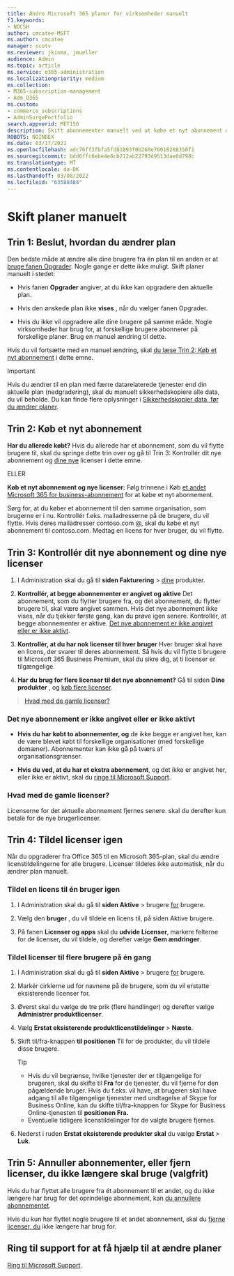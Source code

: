 ```yaml
---
title: Ændre Microsoft 365 planer for virksomheder manuelt
f1.keywords:
- NOCSH
author: cmcatee-MSFT
ms.author: cmcatee
manager: scotv
ms.reviewer: jkinma, jmueller
audience: Admin
ms.topic: article
ms.service: o365-administration
ms.localizationpriority: medium
ms.collection:
- M365-subscription-management
- Adm_O365
ms.custom:
- commerce_subscriptions
- AdminSurgePortfolio
search.appverid: MET150
description: Skift abonnementer manuelt ved at købe et nyt abonnement og sikre, at begge abonnementer er angivet og aktive.
ROBOTS: NOINDEX
ms.date: 03/17/2021
ms.openlocfilehash: adc76ff3fbfa5fd81893f0b260e76018288350f1
ms.sourcegitcommit: bdd6ffc6ebe4e6cb212ab22793d9513dae6d798c
ms.translationtype: MT
ms.contentlocale: da-DK
ms.lasthandoff: 03/08/2022
ms.locfileid: "63588484"
---
```

# <a name="change-plans-manually"></a>Skift planer manuelt

## <a name="step-1-decide-how-to-change-plans"></a>Trin 1: Beslut, hvordan du ændrer plan

Den bedste måde at ændre alle dine brugere fra én plan til en anden er at [bruge fanen Opgrader](upgrade-to-different-plan.md). Nogle gange er dette ikke muligt. Skift planer manuelt i stedet:

- Hvis fanen **Opgrader** angiver, at du ikke kan opgradere den aktuelle plan.

- Hvis den ønskede plan ikke **vises** , når du vælger fanen Opgrader.

- Hvis du ikke vil opgradere alle dine brugere på samme måde. Nogle virksomheder har brug for, at forskellige brugere abonnerer på forskellige planer. Brug en manuel ændring til dette.

Hvis du vil fortsætte med en manuel ændring, skal [du læse Trin 2: Køb et nyt abonnement](#step-2-buy-a-new-subscription) i dette emne.

> [!IMPORTANT]
> Hvis du ændrer til en plan med færre datarelaterede tjenester end din aktuelle plan (nedgradering), skal du manuelt sikkerhedskopiere alle data, du vil beholde. Du kan finde flere oplysninger i [Sikkerhedskopier data, før du ændrer planer](back-up-data-before-switching-plans.md).

## <a name="step-2-buy-a-new-subscription"></a>Trin 2: Køb et nyt abonnement

**Har du allerede købt?** Hvis du allerede har et abonnement, som du vil flytte brugere til, skal du springe dette trin over og gå til Trin 3: Kontrollér dit nye abonnement og [dine nye](#step-3-check-your-new-subscription-and-licenses) licenser i dette emne.

ELLER

**Køb et nyt abonnement og nye licenser:** Følg trinnene i Køb [et andet Microsoft 365 for business-abonnement](../try-or-buy-microsoft-365.md) for at købe et nyt abonnement.

Sørg for, at du køber et abonnement til den samme organisation, som brugerne er i nu. Kontrollér f.eks. mailadresserne på de brugere, du vil flytte. Hvis deres mailadresser contoso.com \@, skal du købe et nyt abonnement til contoso.com.
Medtag en licens for hver bruger, du vil flytte.

## <a name="step-3-check-your-new-subscription-and-licenses"></a>Trin 3: Kontrollér dit nye abonnement og dine nye licenser

1. I Administration skal du gå til **siden Fakturering** \> <a href="https://go.microsoft.com/fwlink/p/?linkid=842054" target="_blank">dine</a> produkter.

2. **Kontrollér, at begge abonnementer er angivet og aktive** Det abonnement, som du flytter brugere fra, og det abonnement, du flytter brugere til, skal være angivet sammen. Hvis det nye abonnement ikke vises, når du tjekker første gang, kan du prøve igen senere. Kontrollér, at begge abonnementer er aktive. [Det nye abonnement er ikke angivet eller er ikke aktivt](#the-new-subscription-isnt-listed-or-isnt-active).

3. **Kontrollér, at du har nok licenser til hver bruger** Hver bruger skal have en licens, der svarer til deres abonnement. Så hvis du vil flytte ti brugere til Microsoft 365 Business Premium, skal du sikre dig, at ti licenser er tilgængelige.

4. **Har du brug for flere licenser til det nye abonnement?**
   Gå til siden **Dine produkter** , og [køb flere licenser](../licenses/buy-licenses.md).

> [Hvad med de gamle licenser?](#what-about-the-old-licenses)

### <a name="the-new-subscription-isnt-listed-or-isnt-active"></a>Det nye abonnement er ikke angivet eller er ikke aktivt

- **Hvis du har købt to abonnementer, og** de ikke begge er angivet her, kan de være blevet købt til forskellige organisationer (med forskellige domæner). Abonnementer kan ikke gå på tværs af organisationsgrænser.

- **Hvis du ved, at du har et ekstra abonnement**, og det ikke er angivet her, eller ikke er aktivt, skal du [ringe til Microsoft Support](../../admin/get-help-support.md).

### <a name="what-about-the-old-licenses"></a>Hvad med de gamle licenser?

Licenserne for det aktuelle abonnement fjernes senere. skal du derefter kun betale for de nye brugerlicenser.

## <a name="step-4-reassign-licenses"></a>Trin 4: Tildel licenser igen

Når du opgraderer fra Office 365 til en Microsoft 365-plan, skal du ændre licenstildelingerne for alle brugere. Licenser tildeles ikke automatisk, når du ændrer plan manuelt.

### <a name="reassign-a-license-for-one-user"></a>Tildel en licens til én bruger igen

1. I Administration skal du gå til **siden Aktive** \> brugere <a href="https://go.microsoft.com/fwlink/p/?linkid=834822" target="_blank">for</a> brugere.

2. Vælg den **bruger** , du vil tildele en licens til, på siden Aktive brugere.

3. På fanen **Licenser og apps** skal du **udvide Licenser**, markere felterne for de licenser, du vil tildele, og derefter vælge **Gem ændringer**.

### <a name="reassign-licenses-for-multiple-users-at-once"></a>Tildel licenser til flere brugere på én gang

1. I Administration skal du gå til **siden Aktive** \> brugere <a href="https://go.microsoft.com/fwlink/p/?linkid=834822" target="_blank">for</a> brugere.

2. Markér cirklerne ud for navnene på de brugere, som du vil erstatte eksisterende licenser for.

3. Øverst skal du vælge de tre prik (flere handlinger) og derefter vælge **Administrer produktlicenser**.

4. Vælg **Erstat eksisterende produktlicenstildelinger** \> **Næste**.

5. Skift til/fra-knappen **til positionen** Til for de produkter, du vil tildele disse brugere.

    > [!TIP]
    > - Hvis du vil begrænse, hvilke tjenester der er tilgængelige for brugeren, skal du skifte til **Fra** for de tjenester, du vil fjerne for den pågældende bruger. Hvis du f.eks. vil have, at brugeren skal have adgang til alle tilgængelige tjenester med undtagelse af Skype for Business Online, kan du skifte til/fra-knappen for Skype for Business Online-tjenesten til **positionen Fra.**
    > - Eventuelle tidligere licenstildelinger for de valgte brugere fjernes.

6. Nederst i ruden **Erstat eksisterende produkter skal** du vælge **Erstat** \> **Luk**.

## <a name="step-5-cancel-subscriptions-or-remove-licenses-that-you-no-longer-need-optional"></a>Trin 5: Annuller abonnementer, eller fjern licenser, du ikke længere skal bruge (valgfrit)

Hvis du har flyttet alle brugere fra ét abonnement til et andet, og du ikke længere har brug for det oprindelige abonnement, kan [du annullere abonnementet](cancel-your-subscription.md).

Hvis du kun har flyttet nogle brugere til et andet abonnement, skal du [fjerne licenser, du](../licenses/buy-licenses.md) ikke længere har brug for.

## <a name="call-support-to-help-you-change-plans"></a>Ring til support for at få hjælp til at ændre planer

[Ring til Microsoft Support](../../admin/get-help-support.md).
